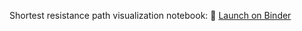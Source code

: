 Shortest resistance path visualization notebook: 🔗 [Launch on Binder](https://mybinder.org/v2/gh/aroraakarshan/PDN-Visualization/HEAD?urlpath=%2Fdoc%2Ftree%2FEMIR-SPR-Visualization.ipynb)
